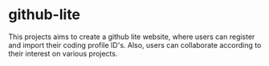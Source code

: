 # github-lite
This projects aims to create a github lite website, where users can register and import their coding profile ID's. Also, users can collaborate according to their interest on various projects. 
